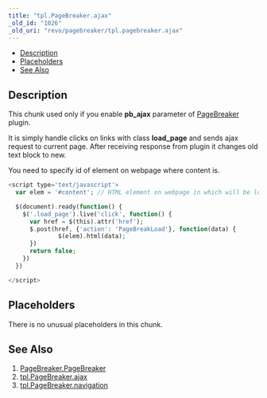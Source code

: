 ```yaml
---
title: "tpl.PageBreaker.ajax"
_old_id: "1026"
_old_uri: "revo/pagebreaker/tpl.pagebreaker.ajax"
---
```


- [Description](#tpl.PageBreaker.ajax-Description)
- [Placeholders](#tpl.PageBreaker.ajax-Placeholders)
- [See Also](#tpl.PageBreaker.ajax-SeeAlso)



## Description

This chunk used only if you enable **pb\_ajax** parameter of [PageBreaker](/extras/revo/pagebreaker/pagebreaker.pagebreaker "PageBreaker.PageBreaker") plugin.

It is simply handle clicks on links with class **load\_page** and sends ajax request to current page. After receiving response from plugin it changes old text block to new.

You need to specify id of element on webpage where content is.

``` php 
<script type='text/javascript'>
  var elem = '#content'; // HTML element on webpage in which will be loaded new block of text

  $(document).ready(function() {
    $('.load_page').live('click', function() {
      var href = $(this).attr('href');
      $.post(href, {'action': 'PageBreakLoad'}, function(data) {
              $(elem).html(data);
      })
      return false;
    })
  })

</script>
```

## Placeholders

There is no unusual placeholders in this chunk.

## See Also

1. [PageBreaker.PageBreaker](/extras/revo/pagebreaker/pagebreaker.pagebreaker)
2. [tpl.PageBreaker.ajax](/extras/revo/pagebreaker/tpl.pagebreaker.ajax)
3. [tpl.PageBreaker.navigation](/extras/revo/pagebreaker/tpl.pagebreaker.navigation)